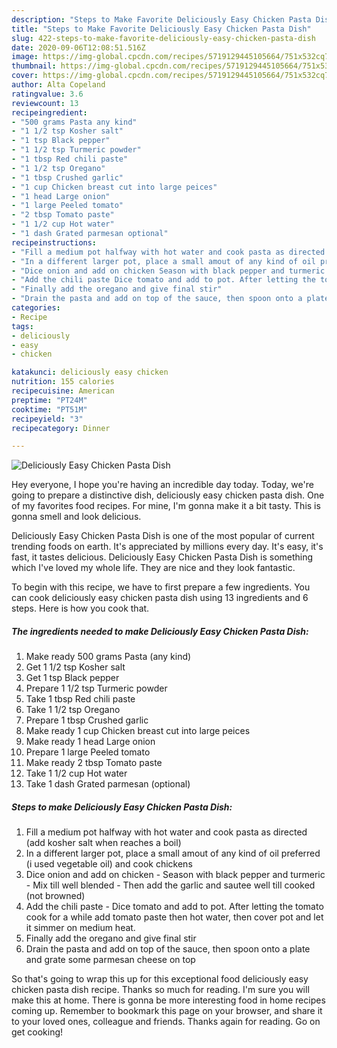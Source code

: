 ```yaml
---
description: "Steps to Make Favorite Deliciously Easy Chicken Pasta Dish"
title: "Steps to Make Favorite Deliciously Easy Chicken Pasta Dish"
slug: 422-steps-to-make-favorite-deliciously-easy-chicken-pasta-dish
date: 2020-09-06T12:08:51.516Z
image: https://img-global.cpcdn.com/recipes/5719129445105664/751x532cq70/deliciously-easy-chicken-pasta-dish-recipe-main-photo.jpg
thumbnail: https://img-global.cpcdn.com/recipes/5719129445105664/751x532cq70/deliciously-easy-chicken-pasta-dish-recipe-main-photo.jpg
cover: https://img-global.cpcdn.com/recipes/5719129445105664/751x532cq70/deliciously-easy-chicken-pasta-dish-recipe-main-photo.jpg
author: Alta Copeland
ratingvalue: 3.6
reviewcount: 13
recipeingredient:
- "500 grams Pasta any kind"
- "1 1/2 tsp Kosher salt"
- "1 tsp Black pepper"
- "1 1/2 tsp Turmeric powder"
- "1 tbsp Red chili paste"
- "1 1/2 tsp Oregano"
- "1 tbsp Crushed garlic"
- "1 cup Chicken breast cut into large peices"
- "1 head Large onion"
- "1 large Peeled tomato"
- "2 tbsp Tomato paste"
- "1 1/2 cup Hot water"
- "1 dash Grated parmesan optional"
recipeinstructions:
- "Fill a medium pot halfway with hot water and cook pasta as directed (add kosher salt when reaches a boil)"
- "In a different larger pot, place a small amout of any kind of oil preferred (i used vegetable oil) and cook chickens"
- "Dice onion and add on chicken Season with black pepper and turmeric Mix till well blended Then add the garlic and sautee well till cooked (not browned)"
- "Add the chili paste Dice tomato and add to pot. After letting the tomato cook for a while add tomato paste then hot water, then cover pot and let it simmer on medium heat."
- "Finally add the oregano and give final stir"
- "Drain the pasta and add on top of the sauce, then spoon onto a plate and grate some parmesan cheese on top"
categories:
- Recipe
tags:
- deliciously
- easy
- chicken

katakunci: deliciously easy chicken 
nutrition: 155 calories
recipecuisine: American
preptime: "PT24M"
cooktime: "PT51M"
recipeyield: "3"
recipecategory: Dinner

---
```



![Deliciously Easy Chicken Pasta Dish](https://img-global.cpcdn.com/recipes/5719129445105664/751x532cq70/deliciously-easy-chicken-pasta-dish-recipe-main-photo.jpg)

Hey everyone, I hope you're having an incredible day today. Today, we're going to prepare a distinctive dish, deliciously easy chicken pasta dish. One of my favorites food recipes. For mine, I'm gonna make it a bit tasty. This is gonna smell and look delicious.



Deliciously Easy Chicken Pasta Dish is one of the most popular of current trending foods on earth. It's appreciated by millions every day. It's easy, it's fast, it tastes delicious. Deliciously Easy Chicken Pasta Dish is something which I've loved my whole life. They are nice and they look fantastic.


To begin with this recipe, we have to first prepare a few ingredients. You can cook deliciously easy chicken pasta dish using 13 ingredients and 6 steps. Here is how you cook that.

<!--inarticleads1-->

##### The ingredients needed to make Deliciously Easy Chicken Pasta Dish:

1. Make ready 500 grams Pasta (any kind)
1. Get 1 1/2 tsp Kosher salt
1. Get 1 tsp Black pepper
1. Prepare 1 1/2 tsp Turmeric powder
1. Take 1 tbsp Red chili paste
1. Take 1 1/2 tsp Oregano
1. Prepare 1 tbsp Crushed garlic
1. Make ready 1 cup Chicken breast cut into large peices
1. Make ready 1 head Large onion
1. Prepare 1 large Peeled tomato
1. Make ready 2 tbsp Tomato paste
1. Take 1 1/2 cup Hot water
1. Take 1 dash Grated parmesan (optional)




<!--inarticleads2-->

##### Steps to make Deliciously Easy Chicken Pasta Dish:

1. Fill a medium pot halfway with hot water and cook pasta as directed (add kosher salt when reaches a boil)
1. In a different larger pot, place a small amout of any kind of oil preferred (i used vegetable oil) and cook chickens
1. Dice onion and add on chicken - Season with black pepper and turmeric - Mix till well blended - Then add the garlic and sautee well till cooked (not browned)
1. Add the chili paste - Dice tomato and add to pot. After letting the tomato cook for a while add tomato paste then hot water, then cover pot and let it simmer on medium heat.
1. Finally add the oregano and give final stir
1. Drain the pasta and add on top of the sauce, then spoon onto a plate and grate some parmesan cheese on top




So that's going to wrap this up for this exceptional food deliciously easy chicken pasta dish recipe. Thanks so much for reading. I'm sure you will make this at home. There is gonna be more interesting food in home recipes coming up. Remember to bookmark this page on your browser, and share it to your loved ones, colleague and friends. Thanks again for reading. Go on get cooking!

